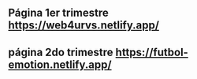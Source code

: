 ## Página 1er trimestre https://web4urvs.netlify.app/
## página 2do trimestre https://futbol-emotion.netlify.app/
